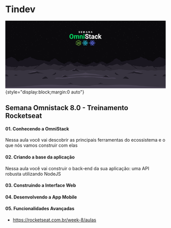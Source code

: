 # Tindev

![OmniStack](https://raw.githubusercontent.com/kenjiyamamoto/Tindev/master/readme.png){style="display:block;margin:0 auto"}

## Semana Omnistack 8.0 - Treinamento Rocketseat

#### 01. Conhecendo a OmniStack
Nessa aula você vai descobrir as principais ferramentas do ecossistema e o que nós vamos construir com elas

#### 02. Criando a base da aplicação
Nessa aula você vai construir o back-end da sua aplicação: uma API robusta utilizando NodeJS

#### 03. Construindo a Interface Web

#### 04. Desenvolvendo a App Mobile

#### 05. Funcionalidades Avançadas

- https://rocketseat.com.br/week-8/aulas

